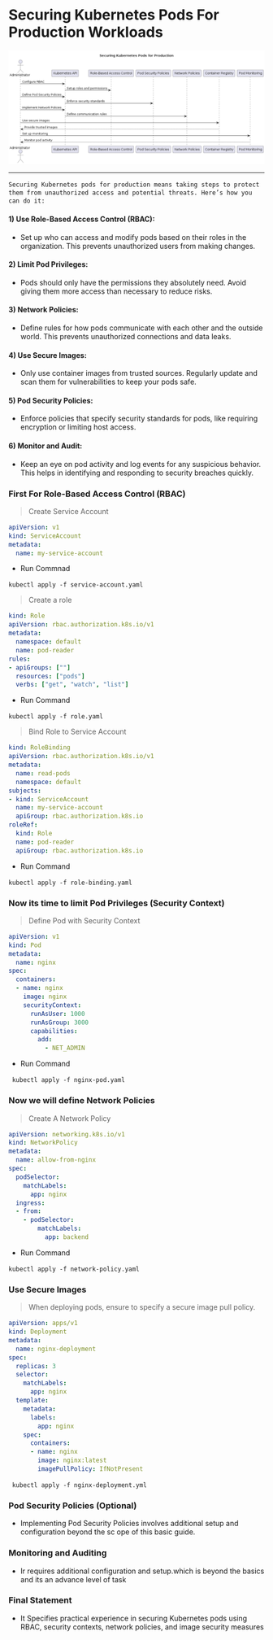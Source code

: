 # Securing Kubernetes Pods For Production Workloads

<img src="work_flow" alt="Flow" />

---

``` 
Securing Kubernetes pods for production means taking steps to protect them from unauthorized access and potential threats. Here’s how you can do it:
```
#### 1) Use Role-Based Access Control (RBAC): 

- Set up who can access and modify pods based on their roles in the organization. This prevents unauthorized users from making changes.

#### 2) Limit Pod Privileges: 

- Pods should only have the permissions they absolutely need. Avoid giving them more access than necessary to reduce risks.

#### 3) Network Policies: 

- Define rules for how pods communicate with each other and the outside world. This prevents unauthorized connections and data leaks.

#### 4) Use Secure Images: 

- Only use container images from trusted sources. Regularly update and scan them for vulnerabilities to keep your pods safe.

#### 5) Pod Security Policies: 

- Enforce policies that specify security standards for pods, like requiring encryption or limiting host access.

#### 6) Monitor and Audit: 

- Keep an eye on pod activity and log events for any suspicious behavior. This helps in identifying and responding to security breaches quickly. 


### First For Role-Based Access Control (RBAC)

> Create Service Account

```yml
apiVersion: v1
kind: ServiceAccount
metadata:
  name: my-service-account  
```

- Run Commnad

``` kubectl apply -f service-account.yaml ```


> Create a role

```yml
kind: Role
apiVersion: rbac.authorization.k8s.io/v1
metadata:
  namespace: default
  name: pod-reader
rules:
- apiGroups: [""]
  resources: ["pods"]
  verbs: ["get", "watch", "list"]
```
- Run Command 

```kubectl apply -f role.yaml```

> Bind Role to Service Account

```yml
kind: RoleBinding
apiVersion: rbac.authorization.k8s.io/v1
metadata:
  name: read-pods
  namespace: default
subjects:
- kind: ServiceAccount
  name: my-service-account
  apiGroup: rbac.authorization.k8s.io
roleRef:
  kind: Role
  name: pod-reader
  apiGroup: rbac.authorization.k8s.io
```

- Run Command 

```kubectl apply -f role-binding.yaml```

### Now its time to limit Pod Privileges (Security Context)

> Define Pod with Security Context

```yml
apiVersion: v1
kind: Pod
metadata:
  name: nginx
spec:
  containers:
  - name: nginx
    image: nginx
    securityContext:
      runAsUser: 1000
      runAsGroup: 3000
      capabilities:
        add:
          - NET_ADMIN
```
- Run Command 

``` kubectl apply -f nginx-pod.yaml```

### Now we will define Network Policies

> Create A Network Policy

```yml
apiVersion: networking.k8s.io/v1
kind: NetworkPolicy
metadata:
  name: allow-from-nginx
spec:
  podSelector:
    matchLabels:
      app: nginx
  ingress:
  - from:
    - podSelector:
        matchLabels:
          app: backend
```

- Run Command 

``` kubectl apply -f network-policy.yaml ```


### Use Secure Images

> When deploying pods, ensure to specify a secure image pull policy.

```yml
apiVersion: apps/v1
kind: Deployment
metadata:
  name: nginx-deployment
spec:
  replicas: 3
  selector:
    matchLabels:
      app: nginx
  template:
    metadata:
      labels:
        app: nginx
    spec:
      containers:
      - name: nginx
        image: nginx:latest
        imagePullPolicy: IfNotPresent
```

``` kubectl apply -f nginx-deployment.yml```

### Pod Security Policies (Optional)

- Implementing Pod Security Policies involves additional setup and configuration beyond the sc ope of this basic guide.

### Monitoring and Auditing
+ Ir requires additional configuration and setup.which is beyond the basics and its an advance level of task


### Final Statement 

+ It Specifies practical experience in securing Kubernetes pods using RBAC, security contexts, network policies, and image security measures